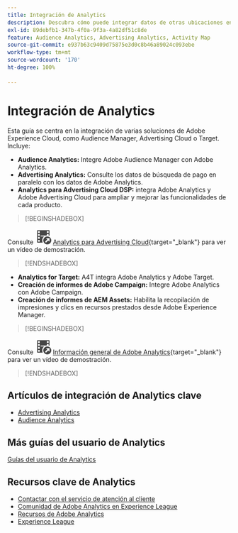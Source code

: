 ```yaml
---
title: Integración de Analytics
description: Descubra cómo puede integrar datos de otras ubicaciones en Adobe Analytics.
exl-id: 89debfb1-347b-4f0a-9f3a-4a82df51c8de
feature: Audience Analytics, Advertising Analytics, Activity Map
source-git-commit: e937b63c9409d75875e3d0c8b46a89024c093ebe
workflow-type: tm+mt
source-wordcount: '170'
ht-degree: 100%

---
```


# Integración de Analytics

Esta guía se centra en la integración de varias soluciones de Adobe Experience Cloud, como Audience Manager, Advertising Cloud o Target. Incluye:

* **Audience Analytics:** Integre Adobe Audience Manager con Adobe Analytics.
* **Advertising Analytics:** Consulte los datos de búsqueda de pago en paralelo con los datos de Adobe Analytics.
* **Analytics para Advertising Cloud DSP:** integra Adobe Analytics y Adobe Advertising Cloud para ampliar y mejorar las funcionalidades de cada producto. 


>[!BEGINSHADEBOX]

Consulte ![VideoCheckedOut](/help/assets/icons/VideoCheckedOut.svg) [Analytics para Advertising Cloud](https://video.tv.adobe.com/v/27237?quality=12&learn=on){target="_blank"} para ver un vídeo de demostración.

>[!ENDSHADEBOX]


* **Analytics for Target:** A4T integra Adobe Analytics y Adobe Target.
* **Creación de informes de Adobe Campaign:** Integre Adobe Analytics con Adobe Campaign.
* **Creación de informes de AEM Assets:** Habilita la recopilación de impresiones y clics en recursos prestados desde Adobe Experience Manager.


>[!BEGINSHADEBOX]

Consulte ![VideoCheckedOut](/help/assets/icons/VideoCheckedOut.svg) [Información general de Adobe Analytics](https://video.tv.adobe.com/v/27429?quality=12&learn=on){target="_blank"} para ver un vídeo de demostración.

>[!ENDSHADEBOX]


## Artículos de integración de Analytics clave

* [Advertising Analytics](c-advertising-analytics/overview.md)
* [Audience Analytics](c-audience-analytics/mc-audiences-aam.md)

## Más guías del usuario de Analytics

[Guías del usuario de Analytics](https://experienceleague.adobe.com/docs/analytics.html?lang=es)

## Recursos clave de Analytics

* [Contactar con el servicio de atención al cliente](https://experienceleague.adobe.com/es?support-solution=Analytics?lang=es#support)
* [Comunidad de Adobe Analytics en Experience League](https://experienceleaguecommunities.adobe.com/t5/adobe-analytics/ct-p/adobe-analytics-community?profile.language=es)
* [Recursos de Adobe Analytics](https://experienceleaguecommunities.adobe.com/t5/adobe-analytics-discussions/adobe-analytics-resources/m-p/276666?profile.language=es)
* [Experience League](https://landing.adobe.com/experience-league/)
